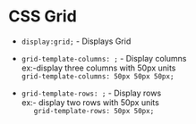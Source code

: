 # CSS Grid

- ```display:grid;``` - Displays Grid 

- ```grid-template-columns: ;``` - Display columns <br/>
              ex:-display three columns with 50px units<br/>
               ```grid-template-columns: 50px 50px 50px;```
               
- ```grid-template-rows: ;``` - Display rows<br/>
             ex:- display two rows with 50px units<br/>
            ```   grid-template-rows: 50px 50px;```
